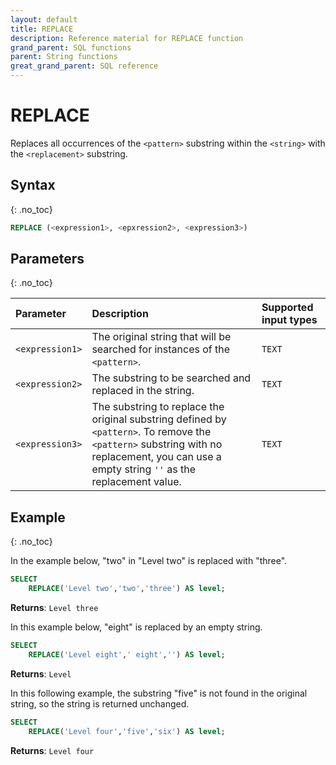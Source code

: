 ```yaml
---
layout: default
title: REPLACE
description: Reference material for REPLACE function
grand_parent: SQL functions
parent: String functions
great_grand_parent: SQL reference
---
```


# REPLACE

Replaces all occurrences of the `<pattern>` substring within the `<string>` with the `<replacement>` substring.

## Syntax
{: .no_toc}

```sql
REPLACE (<expression1>, <epxression2>, <expression3>)
```
## Parameters 
{: .no_toc}

| Parameter       | Description    | Supported input types | 
| :--------------- | :------------------- | :---------|
| `<expression1>`      | The original string that will be searched for instances of the `<pattern>`. | `TEXT` |                                                                                                                |
| `<expression2>`     | The substring to be searched and replaced in the string.                                                                                                                                   | `TEXT` | 
| `<expression3>` | The substring to replace the original substring defined by `<pattern>`. To remove the `<pattern>` substring with no replacement, you can use a empty string `''` as the replacement value. | `TEXT` | 

## Example
{: .no_toc}

In the example below, "two" in "Level two" is replaced with "three".

```sql
SELECT
	REPLACE('Level two','two','three') AS level; 
```

**Returns**: `Level three`

In this example below, "eight" is replaced by an empty string.

```sql
SELECT
	REPLACE('Level eight',' eight','') AS level;
```

**Returns**: `Level`

In this following example, the substring "five" is not found in the original string, so the string is returned unchanged.

```sql
SELECT
	REPLACE('Level four','five','six') AS level;
```

**Returns**: `Level four`
